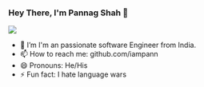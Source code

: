 ### Hey There, I'm Pannag Shah 👋
![](https://komarev.com/ghpvc/?username=iampann&color=blue)

- 🔭 I’m I'm an passionate software Engineer from India.
- 📫 How to reach me: github.com/iampann
- 😄 Pronouns: He/His
- ⚡ Fun fact: I hate language wars

